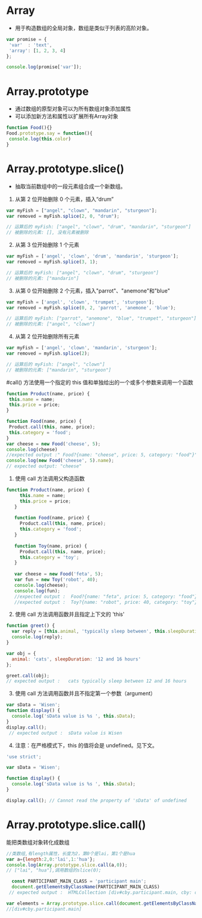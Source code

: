 # Array
 - 用于构造数组的全局对象，数组是类似于列表的高阶对象。
 ```javascript 1.5
var promise = {
  'var'  : 'text',
  'array': [1, 2, 3, 4]
};

console.log(promise['var']);
```
# Array.prototype
 -  通过数组的原型对象可以为所有数组对象添加属性
 -  可以添加新方法和属性以扩展所有Array对象
 ```javascript 1.5
function Food(){}
Food.prototype.say = function(){
  console.log(this.color)
}
```
# Array.prototype.slice()
 - 抽取当前数组中的一段元素组合成一个新数组。
1. 从第 2 位开始删除 0 个元素，插入“drum”
```javascript 1.5
var myFish = ["angel", "clown", "mandarin", "sturgeon"];
var removed = myFish.splice(2, 0, "drum");

// 运算后的 myFish: ["angel", "clown", "drum", "mandarin", "sturgeon"]
// 被删除的元素: [], 没有元素被删除
```
2. 从第 3 位开始删除 1 个元素
```javascript 1.5
var myFish = ['angel', 'clown', 'drum', 'mandarin', 'sturgeon'];
var removed = myFish.splice(3, 1);

// 运算后的 myFish: ["angel", "clown", "drum", "sturgeon"]
// 被删除的元素: ["mandarin"]
```
3. 从第 0 位开始删除 2 个元素，插入"parrot"、"anemone"和"blue"
```javascript 1.5
var myFish = ['angel', 'clown', 'trumpet', 'sturgeon'];
var removed = myFish.splice(0, 2, 'parrot', 'anemone', 'blue');

// 运算后的 myFish: ["parrot", "anemone", "blue", "trumpet", "sturgeon"]
// 被删除的元素: ["angel", "clown"]
```
4. 从第 2 位开始删除所有元素
```javascript 1.5
var myFish = ['angel', 'clown', 'mandarin', 'sturgeon'];
var removed = myFish.splice(2);

// 运算后的 myFish: ["angel", "clown"]
// 被删除的元素: ["mandarin", "sturgeon"]
```
#call()
 方法使用一个指定的 this 值和单独给出的一个或多个参数来调用一个函数
 ```javascript 1.5
function Product(name, price) {
  this.name = name;
  this.price = price;
}

function Food(name, price) {
  Product.call(this, name, price);
  this.category = 'food';
}
var cheese = new Food('cheese', 5);
console.log(cheese)
//expected output :" Food?{name: "cheese", price: 5, category: "food"}"
console.log(new Food('cheese', 5).name);
// expected output: "cheese"
```
1. 使用 call 方法调用父构造函数
```javascript 1.5
function Product(name, price) {
     this.name = name;
     this.price = price;
   }
   
   function Food(name, price) {
     Product.call(this, name, price);
     this.category = 'food';
   }
   
   function Toy(name, price) {
     Product.call(this, name, price);
     this.category = 'toy';
   }
   
   var cheese = new Food('feta', 5);
   var fun = new Toy('robot', 40);
   console.log(cheese);
   console.log(fun);
   //expected output :  Food?{name: "feta", price: 5, category: "food"}
   //expected output :  Toy?{name: "robot", price: 40, category: "toy"}
```
2. 使用 call 方法调用函数并且指定上下文的 'this'
```javascript 1.5
function greet() {
  var reply = [this.animal, 'typically sleep between', this.sleepDuration].join(' ');
  console.log(reply);
}

var obj = {
  animal: 'cats', sleepDuration: '12 and 16 hours'
};

greet.call(obj); 
// expected output :   cats typically sleep between 12 and 16 hours
```   
3. 使用 call 方法调用函数并且不指定第一个参数（argument）
```javascript 1.5
var sData = 'Wisen';
function display() {
  console.log('sData value is %s ', this.sData);
}
display.call(); 
 // expected output :  sData value is Wisen
```
4. 注意：在严格模式下，this 的值将会是 undefined。见下文。
```javascript 1.5
'use strict';

var sData = 'Wisen';

function display() {
  console.log('sData value is %s ', this.sData);
}

display.call(); // Cannot read the property of 'sData' of undefined
```
# Array.prototype.slice.call()
 能把类数组对象转化成数组
```javascript 1.5
//类数组,有length属性，长度为2，第0个是lai，第1个是hua
var a={length:2,0:'lai',1:'hua'};
console.log(Array.prototype.slice.call(a,0));
// ["lai", "hua"],调用数组的slice(0);

  const PARTICIPANT_MAIN_CLASS = 'participant main';
  document.getElementsByClassName(PARTICIPANT_MAIN_CLASS)
 // expected output :  HTMLCollection [div#cby.participant.main, cby: div#cby.participant.main]

var elements = Array.prototype.slice.call(document.getElementsByClassName(PARTICIPANT_MAIN_CLASS))
//[div#cby.participant.main]
```  